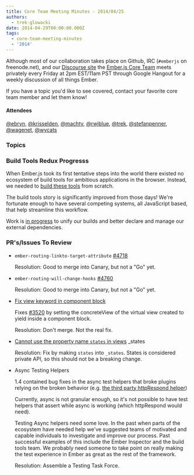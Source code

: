 ```yaml
---
title: Core Team Meeting Minutes - 2014/04/25
authors:
  - trek-glowacki
date: 2014-04-29T00:00:00.000Z
tags:
  - core-team-meeting-minutes
  - '2014'
---
```



Although most of our collaboration takes place on Github, IRC
(`#emberjs` on freenode.net), and our [Discourse site](http://discuss.emberjs.com/)
the [Ember.js Core Team](/team) meets privately every
Friday at 2pm EST/11am PST through Google Hangout for a weekly
discussion of all things Ember.

If you have a topic you'd like to see covered, contact your favorite
core team member and let them know!

#### Attendees

<!--   [@ebryn](https://twitter.com/ebryn),
  [@krisselden](https://twitter.com/krisselden),
  [@machty](https://twitter.com/machty),
  [@rwjblue](https://twitter.com/rwjblue),
  [@trek](https://twitter.com/trek),
  [@stefanpenner](https://twitter.com/stefanpenner),
  [@wagenet](https://twitter.com/wagenet),
  [@tomdale](https://twitter.com/tomdale),
  [@wifelette](https://twitter.com/wifelette),
  [@wycats](https://twitter.com/wycats) -->


[@ebryn](https://twitter.com/ebryn),
[@krisselden](https://twitter.com/krisselden),
[@machty](https://twitter.com/machty),
[@rwjblue](https://twitter.com/rwjblue),
[@trek](https://twitter.com/trek),
[@stefanpenner](https://twitter.com/stefanpenner),
[@wagenet](https://twitter.com/wagenet),
[@wycats](https://twitter.com/wycats)

### Topics

### Build Tools Redux Progresss

When Ember.js took its first tentative steps into the world there existed no
ecosystem of build tools for ambitious applications in the browser. Instead,
we needed to [build these tools](https://github.com/livingsocial/rake-pipeline)
from scratch.

The build tools story is significantly improved from those days! We're fortunate enough to
have several competing systems, all JavaScript based, that help streamline this workflow.

Work is [in progress](https://github.com/rwjblue/ember.js/tree/broccolify) to unify our builds
and better declare and manage our external dependencies.

### PR's/Issues To Review

*  `ember-routing-linkto-target-attribute` [#4718](https://github.com/emberjs/ember.js/pull/4718)

    Resolution: Good to merge into Canary, but not a "Go" yet.

*  `ember-routing-will-change-hooks` [#4760](https://github.com/emberjs/ember.js/pull/4760)

    Resolution: Good to merge into Canary, but not a "Go" yet.

* [Fix view keyword in component block](https://github.com/emberjs/ember.js/pull/4770)

  Fixes [#3520](https://github.com/emberjs/ember.js/pull/3520) by setting the concreteView
  of the virtual view created to yield inside a component block.

  Resolution: Don't merge. Not the real fix.

* [Cannot use the property name `states` in views](https://github.com/emberjs/ember.js/issues/4764)
_states

  Resolution: Fix by making `states` into `_states`. States is considered private API,
  so this should not be a breaking change.

* Async Testing Helpers

  1.4 contained bug fixes in the async test helpers that broke plugins relying on the broken
  behavior (e.g. [the third party httpRespond helper](https://github.com/trek/ember-testing-httpRespond))

  Currently, async is not granular enough, so it's not possible to have test helpers that
  assert while async is working (which httpRespond would need).

  Testing Async helpers need some love. In the past when parts of the ecosystem have needed
  help we've suggested teams of motivated and capable individuals to investigate and improve
  our process. Past successful examples of this include the Ember Inspector and the build tools
  team. We probably need someone to take point on really making the test experience in Ember
  as great as the rest of the framework.

  Resolution: Assemble a Testing Task Force.
